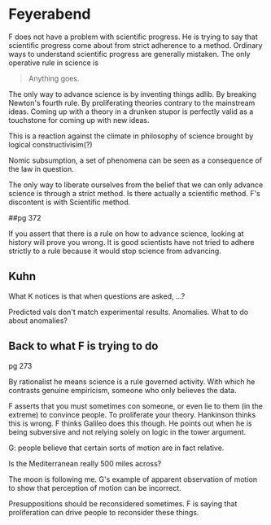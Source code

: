 # Feyerabend

F does not have a problem with scientific progress. He is trying to
say that scientific progress come about from strict adherence to a
method. Ordinary ways to understand scientific progress are generally
mistaken. The only operative rule in science is 

> Anything goes.

The only way to advance science is by inventing things adlib. By
breaking Newton's fourth rule. By proliferating theories contrary to the
mainstream ideas. Coming up with a theory in a drunken stupor is
perfectly valid as a touchstone for coming up with new ideas. 

This is a reaction against the climate in philosophy of science brought
by logical constructivisim(?) 

Nomic subsumption, a set of phenomena can be seen as a consequence of
the law in question. 

The only way to liberate ourselves from the belief that we can only
advance science is through a strict method. Is there actually a
scientific method. F's discontent is with Scientific method.

##pg 372

If you assert that there is a rule on how to advance science, looking at
history  will prove you wrong. It is good scientists have not tried to
adhere strictly to a rule because it would stop science from advancing. 

## Kuhn

What K notices is that when questions are asked, ...?

Predicted vals don't match experimental results. Anomalies.
What to do about anomalies? 

## Back to what F is trying to do

pg 273

By rationalist he means science is a rule governed activity.
With which he contrasts genuine empiricism, someone who only believes
the data. 

F asserts that you must sometimes con someone, or even lie to them (in
the extreme) to convince people. To proliferate your theory. Hankinson
thinks this is wrong. F thinks Galileo does this though. He points out
when he is being subversive and not relying solely on logic in the tower
argument.  

G: people believe that certain sorts of motion are in fact relative.

Is the Mediterranean really 500 miles across?

The moon is following me. G's example of apparent observation of motion
to show that perception of motion can be incorrect. 

Presuppositions should be reconsidered sometimes. F is saying that
proliferation can drive people to reconsider these things. 
